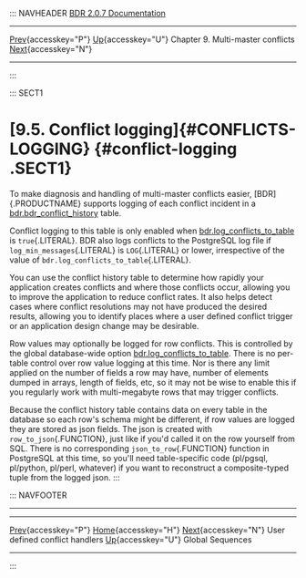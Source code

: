 ::: NAVHEADER
  [BDR 2.0.7 Documentation](index.md)
  ---------------------------------------------------------------------------------------------- ------------------------------------- ----------------------------------- -----------------------------------------------------------------
  [Prev](conflicts-user-defined-handlers.md "User defined conflict handlers"){accesskey="P"}   [Up](conflicts.md){accesskey="U"}    Chapter 9. Multi-master conflicts    [Next](global-sequences.md "Global Sequences"){accesskey="N"}

------------------------------------------------------------------------
:::

::: SECT1
# [9.5. Conflict logging]{#CONFLICTS-LOGGING} {#conflict-logging .SECT1}

To make diagnosis and handling of multi-master conflicts easier,
[BDR]{.PRODUCTNAME} supports logging of each conflict incident in a
[bdr.bdr_conflict_history](catalog-bdr-conflict-history.md) table.

Conflict logging to this table is only enabled when
[bdr.log_conflicts_to_table](bdr-configuration-variables.md#GUC-BDR-LOG-CONFLICTS-TO-TABLE)
is `true`{.LITERAL}. BDR also logs conflicts to the PostgreSQL log file
if `log_min_messages`{.LITERAL} is `LOG`{.LITERAL} or lower,
irrespective of the value of `bdr.log_conflicts_to_table`{.LITERAL}.

You can use the conflict history table to determine how rapidly your
application creates conflicts and where those conflicts occur, allowing
you to improve the application to reduce conflict rates. It also helps
detect cases where conflict resolutions may not have produced the
desired results, allowing you to identify places where a user defined
conflict trigger or an application design change may be desirable.

Row values may optionally be logged for row conflicts. This is
controlled by the global database-wide option
[bdr.log_conflicts_to_table](bdr-configuration-variables.md#GUC-BDR-LOG-CONFLICTS-TO-TABLE).
There is no per-table control over row value logging at this time. Nor
is there any limit applied on the number of fields a row may have,
number of elements dumped in arrays, length of fields, etc, so it may
not be wise to enable this if you regularly work with multi-megabyte
rows that may trigger conflicts.

Because the conflict history table contains data on every table in the
database so each row\'s schema might be different, if row values are
logged they are stored as json fields. The json is created with
`row_to_json`{.FUNCTION}, just like if you\'d called it on the row
yourself from SQL. There is no corresponding `json_to_row`{.FUNCTION}
function in PostgreSQL at this time, so you\'ll need table-specific code
(pl/pgsql, pl/python, pl/perl, whatever) if you want to reconstruct a
composite-typed tuple from the logged json.
:::

::: NAVFOOTER

------------------------------------------------------------------------

  ------------------------------------------------------------- ------------------------------------- ----------------------------------------------
  [Prev](conflicts-user-defined-handlers.md){accesskey="P"}     [Home](index.md){accesskey="H"}     [Next](global-sequences.md){accesskey="N"}
  User defined conflict handlers                                 [Up](conflicts.md){accesskey="U"}                                Global Sequences
  ------------------------------------------------------------- ------------------------------------- ----------------------------------------------
:::
